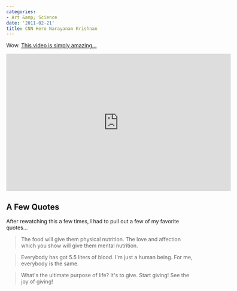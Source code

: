 ```yaml
---
categories:
- Art &amp; Science
date: '2011-02-21'
title: CNN Hero Narayanan Krishnan
---
```


Wow. <a href="https://www.youtube.com/watch?v=y_3BEwpv0dM">This video is simply amazing...</a>

<p align="center"><iframe title="YouTube video player" class="youtube-player" type="text/html" width="600" height="367" src="https://www.youtube.com/embed/y_3BEwpv0dM?rel=0" frameborder="0" allowFullScreen></iframe></p>

<h2>A Few Quotes</h2>

After rewatching this a few times, I had to pull out a few of my favorite quotes...

<blockquote>The food will give them physical nutrition. The love and affection which you show will give them mental nutrition.</blockquote>

<blockquote>Everybody has got 5.5 liters of blood. I'm just a human being. For me, everybody is the same.</blockquote>

<blockquote>What's the ultimate purpose of life? It's to give. Start giving! See the joy of giving!</blockquote>